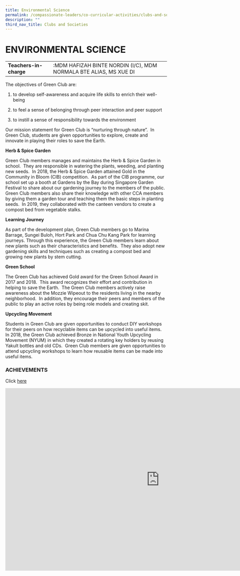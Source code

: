 ```yaml
---
title: Environmental Science
permalink: /compassionate-leaders/co-curricular-activities/clubs-and-societies/environmental-science/
description: ""
third_nav_title: Clubs and Societies
---
```


# **ENVIRONMENTAL SCIENCE**

|  	|  	|
|---	|---	|
| **Teachers-in-charge** 	| :MDM HAFIZAH BINTE NORDIN (I/C), MDM NORMALA BTE ALIAS, MS XUE DI 	|


The objectives of Green Club are:  

1) to develop self-awareness and acquire life skills to enrich their well-being

2) to feel a sense of belonging through peer interaction and peer support

3) to instill a sense of responsibility towards the environment

  

Our mission statement for Green Club is “nurturing through nature”.&nbsp; In Green Club, students are given opportunities to explore, create and innovate in playing their roles to save the Earth.

  

**Herb &amp; Spice Garden**

Green Club members manages and maintains the Herb &amp; Spice Garden in school.&nbsp; They are responsible in watering the plants, weeding, and planting new seeds.&nbsp; In 2018, the Herb &amp; Spice Garden attained Gold in the Community in Bloom (CIB) competition.&nbsp; As part of the CIB programme, our school set up a booth at Gardens by the Bay during Singapore Garden Festival to share about our gardening journey to the members of the public.&nbsp; Green Club members also share their knowledge with other CCA members by giving them a garden tour and teaching them the basic steps in planting seeds.&nbsp; In 2019, they collaborated with the canteen vendors to create a compost bed from vegetable stalks.

**Learning Journey**

As part of the development plan, Green Club members go to Marina Barrage, Sungei Buloh, Hort Park and Chua Chu Kang Park for learning journeys. Through this experience, the Green Club members learn about new plants such as their characteristics and benefits.&nbsp; They also adopt new gardening skills and techniques such as creating a compost bed and growing new plants by stem cutting.&nbsp;
  

**Green School**

The Green Club has achieved Gold award for the Green School Award in 2017 and 2018.&nbsp; This award recognizes their effort and contribution in helping to save the Earth.&nbsp; The Green Club members actively raise awareness about the Mozzie Wipeout to the residents living in the nearby neighborhood.&nbsp; In addition, they encourage their peers and members of the public to play an active roles by being role models and creating skit.


**Upcycling Movement**

Students in Green Club are given opportunities to conduct DIY workshops for their peers on how recyclable items can be upcycled into useful items.&nbsp; In 2018, the Green Club achieved Bronze in National Youth Upcycling Movement (NYUM) in which they created a rotating key holders by reusing Yakult bottles and old CDs.&nbsp; Green Club members are given opportunities to attend upcycling workshops to learn how reusable items can be made into useful items.&nbsp;

### ACHIEVEMENTS  

Click&nbsp;[here](https://staging.du7l9z039t2jh.amplifyapp.com/compassionate-leaders/cca-achievements/)

<iframe allowfullscreen="true" height="569" width="960" frameborder="0" src="https://docs.google.com/presentation/d/e/2PACX-1vS5zSlhFigh5OSZRnhph5iKK6NiPg_vYnY7FL3zRuIcn8v5_nIICCKvdQ9YiFBPGivTJ1CJLwlSBZe4/embed?start=true&amp;loop=true&amp;delayms=3000"></iframe>